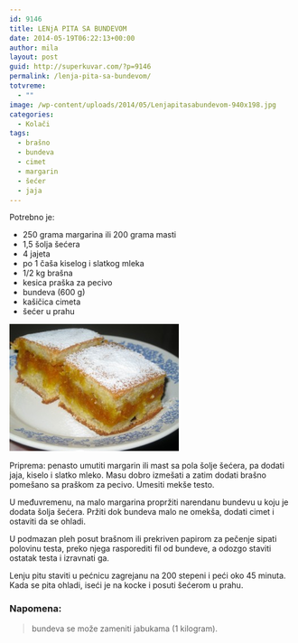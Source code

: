 ```yaml
---
id: 9146
title: LENjA PITA SA BUNDEVOM
date: 2014-05-19T06:22:13+00:00
author: mila
layout: post
guid: http://superkuvar.com/?p=9146
permalink: /lenja-pita-sa-bundevom/
totvreme:
  - ""
image: /wp-content/uploads/2014/05/Lenjapitasabundevom-940x198.jpg
categories:
  - Kolači
tags:
  - brašno
  - bundeva
  - cimet
  - margarin
  - šećer
  - jaja
---
```

Potrebno je:

  * 250 grama margarina ili 200 grama masti
  * 1,5 šolja šećera
  * 4 jajeta
  * po 1 čaša kiselog i slatkog mleka
  * 1/2 kg brašna
  * kesica praška za pecivo
  * bundeva (600 g)
  * kašičica cimeta
  * šećer u prahu

[<img class="alignnone size-medium wp-image-9148" src="/wp-content/uploads/2014/05/Lenjapitasabundevom-300x225.jpg" alt="Lenjapitasabundevom" width="300" height="225" />](/wp-content/uploads/2014/05/Lenjapitasabundevom.jpg)

Priprema: penasto umutiti margarin ili mast sa pola šolje šećera, pa dodati jaja, kiselo i slatko mleko. Masu dobro izmešati a zatim dodati brašno pomešano sa praškom za pecivo. Umesiti mekše testo.

U međuvremenu, na malo margarina propržiti narendanu bundevu u koju je dodata šolja šećera. Pržiti dok bundeva malo ne omekša, dodati cimet i ostaviti da se ohladi.

U podmazan pleh posut brašnom ili prekriven papirom za pečenje sipati polovinu testa, preko njega rasporediti fil od bundeve, a odozgo staviti ostatak testa i izravnati ga.

Lenju pitu staviti u pećnicu zagrejanu na 200 stepeni i peći oko 45 minuta. Kada se pita ohladi, iseći je na kocke i posuti šećerom u prahu.

### Napomena:
> bundeva se može zameniti jabukama (1 kilogram).
